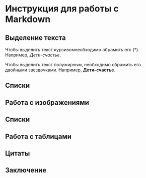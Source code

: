 # Инструкция для работы с Markdown

## Выделение текста

Чтобы выделить текст курсивомнеобходимо обрамить его (*). Например, *Дети-счастье*.

Чтобы выделить текст полужирным, необходимо обрамить его двойными звездочками. Например, **Дети-счастье**.


##  Списки

## Работа с изображениями

## Списки

## Работа с таблицами

## Цитаты

## Заключение